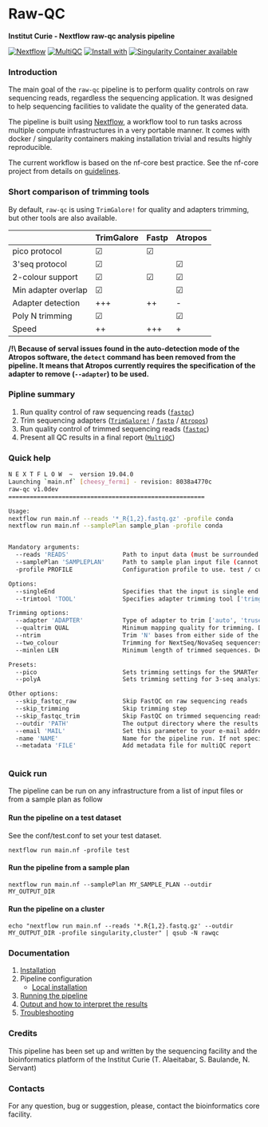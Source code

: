 # Raw-QC 

**Institut Curie - Nextflow raw-qc analysis pipeline**

[![Nextflow](https://img.shields.io/badge/nextflow-%E2%89%A50.32.0-brightgreen.svg)](https://www.nextflow.io/)
[![MultiQC](https://img.shields.io/badge/MultiQC-1.6-blue.svg)](https://multiqc.info/)
[![Install with](https://anaconda.org/anaconda/conda-build/badges/installer/conda.svg)](https://conda.anaconda.org/anaconda)
[![Singularity Container available](https://img.shields.io/badge/singularity-available-7E4C74.svg)](https://singularity.lbl.gov/)

### Introduction

The main goal of the `raw-qc` pipeline is to perform quality controls on raw sequencing reads, regardless the sequencing application.
It was designed to help sequencing facilities to validate the quality of the generated data.

The pipeline is built using [Nextflow](https://www.nextflow.io), a workflow tool to run tasks across multiple compute infrastructures in a very portable manner. 
It comes with docker / singularity containers making installation trivial and results highly reproducible.

The current workflow is based on the nf-core best practice. See the nf-core project from details on [guidelines](https://nf-co.re/).

### Short comparison of trimming tools

By default, `raw-qc` is using `TrimGalore!` for quality and adapters trimming, but other tools are also available.

|                      | TrimGalore |  Fastp   | Atropos  |
|----------------------|------------|----------|----------|
| pico protocol        |  &#x2611;  | &#x2611; |          | 
| 3'seq protocol       |  &#x2611;  |          | &#x2611; |
| 2-colour support     |  &#x2611;  | &#x2611; | &#x2611; |
| Min adapter overlap  |  &#x2611;  |          | &#x2611; |
| Adapter detection    |  +++       | ++       | -        |
| Poly N trimming      |  &#x2611;  |          | &#x2611; |
| Speed                |  ++        | +++      | +        |


**/!\ Because of serval issues found in the auto-detection mode of the Atropos software, the `detect` command has been removed from the pipeline. 
It means that Atropos currently requires the specification of the adapter to remove (`--adapter`) to be used.**


### Pipline summary

1. Run quality control of raw sequencing reads ([`fastqc`](https://www.bioinformatics.babraham.ac.uk/projects/fastqc/))
2. Trim sequencing adapters ([`TrimGalore!`](https://github.com/FelixKrueger/TrimGalore) / [`fastp`](https://github.com/OpenGene/fastp) / [`Atropos`](http://gensoft.pasteur.fr/docs/atropos/1.1.18/guide.html))
3. Run quality control of trimmed sequencing reads ([`fastqc`](https://www.bioinformatics.babraham.ac.uk/projects/fastqc/))
4. Present all QC results in a final report ([`MultiQC`](http://multiqc.info/))


### Quick help

```bash
N E X T F L O W  ~  version 19.04.0
Launching `main.nf` [cheesy_fermi] - revision: 8038a4770c
raw-qc v1.0dev
=======================================================

Usage:
nextflow run main.nf --reads '*_R{1,2}.fastq.gz' -profile conda
nextflow run main.nf --samplePlan sample_plan -profile conda


Mandatory arguments:
  --reads 'READS'               Path to input data (must be surrounded with quotes)
  --samplePlan 'SAMPLEPLAN'     Path to sample plan input file (cannot be used with --reads)
  -profile PROFILE              Configuration profile to use. test / curie / conda / docker / singularity / cluster (see below)

Options:
  --singleEnd                   Specifies that the input is single end reads
  --trimtool 'TOOL'             Specifies adapter trimming tool ['trimgalore', 'atropos', 'fastp']. Default is 'trimgalore'.

Trimming options:
  --adapter 'ADAPTER'           Type of adapter to trim ['auto', 'truseq', 'nextera', 'smallrna']. Default is 'auto' for automatic detection
  --qualtrim QUAL               Minimum mapping quality for trimming. Default is '20'
  --ntrim                       Trim 'N' bases from either side of the reads.
  --two_colour                  Trimming for NextSeq/NovaSeq sequencers.
  --minlen LEN                  Minimum length of trimmed sequences. Default is '10'

Presets:
  --pico                        Sets trimming settings for the SMARTer Stranded Total RNA-Seq Kit - Pico Input kit. Only for trimgalore and fastp.
  --polyA                       Sets trimming setting for 3-seq analysis with polyA tail detection

Other options:
  --skip_fastqc_raw             Skip FastQC on raw sequencing reads
  --skip_trimming               Skip trimming step
  --skip_fastqc_trim            Skip FastQC on trimmed sequencing reads
  --outdir 'PATH'               The output directory where the results will be saved
  --email 'MAIL'                Set this parameter to your e-mail address to get a summary e-mail with details of the run sent to you when the workflow exits
  -name 'NAME'                  Name for the pipeline run. If not specified, Nextflow will automatically generate a random mnemonic.
  --metadata 'FILE'             Add metadata file for multiQC report
									  
```

### Quick run

The pipeline can be run on any infrastructure from a list of input files or from a sample plan as follow

#### Run the pipeline on a test dataset
See the conf/test.conf to set your test dataset.

```
nextflow run main.nf -profile test

```

#### Run the pipeline from a sample plan

```
nextflow run main.nf --samplePlan MY_SAMPLE_PLAN --outdir MY_OUTPUT_DIR

```

#### Run the pipeline on a cluster

```
echo "nextflow run main.nf --reads '*.R{1,2}.fastq.gz' --outdir MY_OUTPUT_DIR -profile singularity,cluster" | qsub -N rawqc

```

### Documentation

1. [Installation](docs/installation.md)
2. Pipeline configuration
    * [Local installation](docs/configuration/local.md)
3. [Running the pipeline](docs/usage.md)
4. [Output and how to interpret the results](docs/output.md)
5. [Troubleshooting](docs/troubleshooting.md)


### Credits

This pipeline has been set up and written by the sequencing facility and the bioinformatics platform of the Institut Curie (T. Alaeitabar, S. Baulande, N. Servant)

### Contacts

For any question, bug or suggestion, please, contact the bioinformatics core facility.


